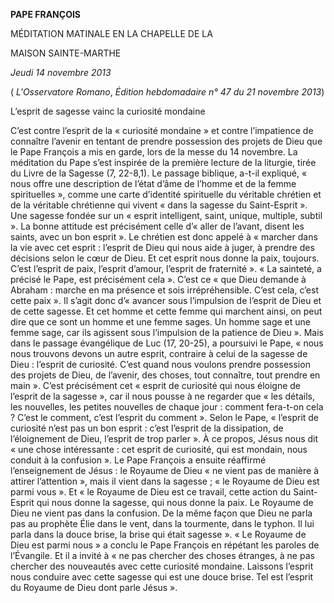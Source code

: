 **PAPE FRANÇOIS**

MÉDITATION MATINALE EN LA CHAPELLE DE LA

MAISON SAINTE-MARTHE

*Jeudi 14 novembre 2013*

( *L'Osservatore Romano*, *Édition hebdomadaire n° 47 du 21 novembre 2013*)

L’esprit de sagesse vainc la curiosité mondaine

C’est contre l’esprit de la « curiosité mondaine » et contre l’impatience de connaître l’avenir en tentant de prendre possession des projets de Dieu que le Pape François a mis en garde, lors de la messe du 14 novembre. La méditation du Pape s’est inspirée de la première lecture de la liturgie, tirée du Livre de la Sagesse (7, 22-8,1). Le passage biblique, a-t-il expliqué, « nous offre une description de l’état d’âme de l’homme et de la femme spirituelles », comme une carte d’identité spirituelle du véritable chrétien et de la véritable chrétienne qui vivent « dans la sagesse du Saint-Esprit ». Une sagesse fondée sur un « esprit intelligent, saint, unique, multiple, subtil ». La bonne attitude est précisément celle d’« aller de l’avant, disent les saints, avec un bon esprit ». Le chrétien est donc appelé à « marcher dans la vie avec cet esprit : l’esprit de Dieu qui nous aide à juger, à prendre des décisions selon le cœur de Dieu. Et cet esprit nous donne la paix, toujours. C’est l’esprit de paix, l’esprit d’amour, l’esprit de fraternité ». « La sainteté, a précisé le Pape, est précisément cela ». C’est ce « que Dieu demande à Abraham : marche en ma présence et sois irrépréhensible. C’est cela, c’est cette paix ». Il s’agit donc d’« avancer sous l’impulsion de l’esprit de Dieu et de cette sagesse. Et cet homme et cette femme qui marchent ainsi, on peut dire que ce sont un homme et une femme sages. Un homme sage et une femme sage, car ils agissent sous l’impulsion de la patience de Dieu ». Mais dans le passage évangélique de Luc (17, 20-25), a poursuivi le Pape, « nous nous trouvons devons un autre esprit, contraire à celui de la sagesse de Dieu : l’esprit de curiosité. C’est quand nous voulons prendre possession des projets de Dieu, de l’avenir, des choses, tout connaître, tout prendre en main ». C’est précisément cet « esprit de curiosité qui nous éloigne de l’esprit de la sagesse », car il nous pousse à ne regarder que « les détails, les nouvelles, les petites nouvelles de chaque jour : comment fera-t-on cela ? C’est le comment, c’est l’esprit du comment ». Selon le Pape, « l’esprit de curiosité n’est pas un bon esprit : c’est l’esprit de la dissipation, de l’éloignement de Dieu, l’esprit de trop parler ». À ce propos, Jésus nous dit « une chose intéressante : cet esprit de curiosité, qui est mondain, nous conduit à la confusion ». Le Pape François a ensuite réaffirmé l’enseignement de Jésus : le Royaume de Dieu « ne vient pas de manière à attirer l’attention », mais il vient dans la sagesse ; « le Royaume de Dieu est parmi vous ». Et « le Royaume de Dieu est ce travail, cette action du Saint-Esprit qui nous donne la sagesse, qui nous donne la paix. Le Royaume de Dieu ne vient pas dans la confusion. De la même façon que Dieu ne parla pas au prophète Élie dans le vent, dans la tourmente, dans le typhon. Il lui parla dans la douce brise, la brise qui était sagesse ». « Le Royaume de Dieu est parmi nous » a conclu le Pape François en répétant les paroles de l’Évangile. Et il a invité à « ne pas chercher des choses étranges, à ne pas chercher des nouveautés avec cette curiosité mondaine. Laissons l’esprit nous conduire avec cette sagesse qui est une douce brise. Tel est l’esprit du Royaume de Dieu dont parle Jésus ».